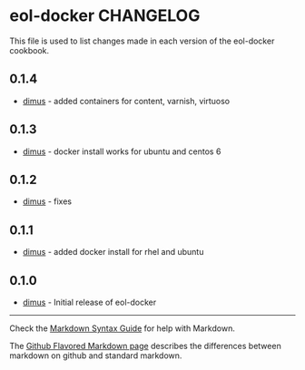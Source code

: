 eol-docker CHANGELOG
====================

This file is used to list changes made in each version of the eol-docker cookbook.

0.1.4
-----

- [dimus][1] - added containers for content, varnish, virtuoso

0.1.3
-----
- [dimus][1] - docker install works for ubuntu and centos 6

0.1.2
-----
- [dimus][1] - fixes

0.1.1
-----
- [dimus][1] - added docker install for rhel and ubuntu

0.1.0
-----
- [dimus][1] - Initial release of eol-docker

- - -
Check the [Markdown Syntax Guide](http://daringfireball.net/projects/markdown/syntax) for help with Markdown.

The [Github Flavored Markdown page](http://github.github.com/github-flavored-markdown/) describes the differences between markdown on github and standard markdown.

[1]: https://github.com/dimus
